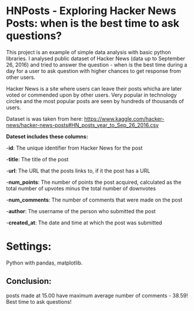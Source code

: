 # HNPosts - Exploring Hacker News Posts: when is the best time to ask questions?

This project is an example of simple data analysis with basic python libraries. I analysed public dataset of Hacker News (data up to September 26, 2016) and tried to answer the question - when is the best time during a day for a user to ask question with higher chances to get response from other users.

Hacker News is a site where users can leave their posts whicha are later voted or commended upon by other users. Very popular in technology circles and the most popular posts are seen by hundreds of thousands of users.

Dataset is was taken from here: https://www.kaggle.com/hacker-news/hacker-news-posts#HN_posts_year_to_Sep_26_2016.csv

**Dateset includes these columns:**

-**id**: The unique identifier from Hacker News for the post

-**title**: The title of the post

-**url**: The URL that the posts links to, if it the post has a URL

-**num_points**: The number of points the post acquired, calculated as the total number of upvotes minus the total number of downvotes

-**num_comments**: The number of comments that were made on the post

-**author**: The username of the person who submitted the post

-**created_at**: The date and time at which the post was submitted

# Settings: 

Python with pandas, matplotlib.

## Conclusion:

posts made at 15.00 have maximum average number of comments - 38.59! Best time to ask questions!

